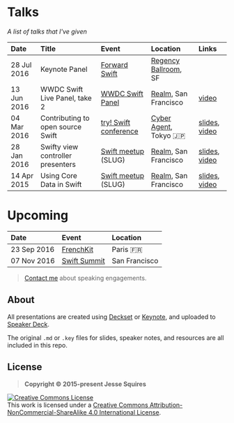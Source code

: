 # Talks

*A list of talks that I've given*

| Date          | Title                             | Event                           | Location                             | Links                              |
|:--------------|:----------------------------------|:--------------------------------|:-------------------------------------|:-----------------------------------|
| 28 Jul 2016   | Keynote Panel                     | [Forward Swift][event5]         | [Regency Ballroom][location5], SF    |                                    |
| 13 Jun 2016   | WWDC Swift Live Panel, take 2     | [WWDC Swift Panel][event4]      | [Realm][location4], San Francisco    | [video][video4]                    |
| 04 Mar 2016   | Contributing to open source Swift | [try! Swift conference][event3] | [Cyber Agent][location3], Tokyo :jp: | [slides][slides3], [video][video3] |
| 28 Jan 2016   | Swifty view controller presenters | [Swift meetup][event2] (SLUG)   | [Realm][location2], San Francisco    | [slides][slides2], [video][video2] |
| 14 Apr 2015   | Using Core Data in Swift          | [Swift meetup][event1] (SLUG)   | [Realm][location1], San Francisco    | [slides][slides1], [video][video1] |

# Upcoming

| Date          | Event                       | Location                             |
|:--------------|:----------------------------|:-------------------------------------|
| 23 Sep 2016   | [FrenchKit][event6]         | Paris :fr:                           |
| 07 Nov 2016   | [Swift Summit][event7]      | San Francisco                        |

> <a href="mailto:jesse@jessesquires.com">Contact me</a> about speaking engagements.

## About

All presentations are created using [Deckset](http://www.decksetapp.com) or [Keynote](https://www.apple.com/mac/keynote/), and uploaded to [Speaker Deck](https://speakerdeck.com/jessesquires). 

The original `.md` or `.key` files for slides, speaker notes, and resources are all included in this repo.

## License

>**Copyright &copy; 2015-present Jesse Squires**

<a rel="license" href="https://creativecommons.org/licenses/by-nc-sa/4.0/"><img alt="Creative Commons License" style="border-width:0" src="https://i.creativecommons.org/l/by-nc-sa/4.0/88x31.png" /></a><br />This work is licensed under a <a rel="license" href="https://creativecommons.org/licenses/by-nc-sa/4.0/">Creative Commons Attribution-NonCommercial-ShareAlike 4.0 International License</a>.

<!-- Links -->

[event1]:https://www.meetup.com/swift-language/events/220612410/
[location1]:https://realm.io
[slides1]:https://speakerdeck.com/jessesquires/using-core-data-in-swift
[video1]:https://realm.io/news/jesse-squires-core-data-swift

[event2]:https://www.meetup.com/swift-language/events/227833264/
[location2]:https://realm.io
[slides2]:https://speakerdeck.com/jessesquires/swifty-view-controller-presenters
[video2]:https://realm.io/news/slug-jesse-squires-swifty-view-controller-presenters

[event3]:http://www.tryswiftconf.com/en
[location3]:https://www.cyberagent.co.jp
[slides3]:https://speakerdeck.com/jessesquires/contributing-to-open-source-swift
[video3]:https://realm.io/news/tryswift-jesse-squires-contributing-open-source-swift/

[event4]:http://www.meetup.com/swift-language/events/231196358/
[location4]:https://realm.io
[video4]:https://www.periscope.tv/realmlive/1eaKbeEbRRexX

[event5]:https://forwardswift.com
[location5]:http://www.theregencyballroom.com

[event6]:http://frenchkit.fr

[event7]:https://swiftsummit.com/
